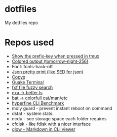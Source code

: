 # dotfiles
My dotfiles repo

# Repos used
- [Show the prefix-key when pressed in tmux](https://github.com/tmux-plugins/tmux-prefix-highlight)
- [Colored output (tomorrow-night-256)](https://github.com/chriskempson/base16)
- Font: fonts-hack-otf
- [Json pretty print (like SED for json)](https://stedolan.github.io/jq/)
- [Copyq](https://github.com/hluk/CopyQ)
- [Guake Terminal](http://guake-project.org/)
- [fxf file fuzzy search](https://github.com/junegunn/fzf)
- [exa -> better ls](https://the.exa.website/)
- [bat -> colorfull cat/man/etc](https://github.com/sharkdp/bat)
- [hyperfine CLI Benchmark](https://github.com/sharkdp/hyperfine)
- moly guard - prevent instant reboot on command
- dstat - system stats
- ncdu - see storage space each folder requires
- cfdisk - like fdisk with a nicer interface
- [glow - Markdown in CLI viewer](https://github.com/charmbracelet/glow)
